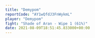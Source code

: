 ```yaml
---
title: "Demypom"
reportCode: "AY1wQfdJ3FnWykmL"
player: "Demypom"
fight: "Shade of Aran - Wipe 1 (61%)"
date: 2021-08-09T18:51:45.833000+00:00
---
```


